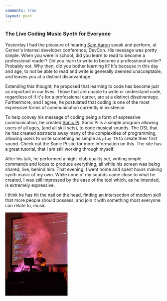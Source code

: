 ```yaml
---
comments: true
layout: post
---
```


### The Live Coding Music Synth for Everyone

Yesterday I had the pleasure of hearing [Sam Aaron][Sam's Twitter Account] speak and perform, at Cerner's internal developer conference, DevCon. His message was pretty simple. When you were in school, did you learn to read to become a professional reader? Did you learn to write to become a professional writer? Probably not. Why then, did you bother learning it? It's because in this day and age, to not be able to read and write is generally deemed unacceptable, and leaves you at a distinct disadvantage.
<!--more-->
Extending this thought, he proposed that learning to code has become just as important in our lives. Those that are unable to write or understand code, regardless of if it's for a professional career, are at a distinct disadvantage. Furthermore, and I agree, he postulated that coding is one of the most expressive forms of communication currently in existence.

To help convey his message of coding being a form of expressive communication, he created [Sonic Pi]. Sonic Pi is a simple program allowing users of all ages, (and all skill sets), to code musical sounds. The DSL that he has created abstracts away many of the complexities of programming, allowing users to write something as simple as `play 70` to create their first sound. Check out the Sonic Pi site for more information on this. The site has a great tutorial, that I am still working through myself.

After his talk, he performed a night-club quality set, writing simple commands and loops to produce everything, all while his screen was being shared, live, behind him. That evening, I went home and spent hours making synth music of my own. While none of my sounds came close to what he created, I was still impressed by the ease of the tool which, as he intended, is extremely expressive.

I think he has hit the nail on the head, finding an intersection of modern skill that more people should possess, and join it with something most everyone can relate to, music.

![Sam Aaron performing at Cerner's internal developer conference.](/public/2018_06_08_sam_aaron_sonic_pi_devcon.jpg)


[Sam's Twitter Account]: https://twitter.com/samaaron
[Sonic Pi]: https://sonic-pi.net/


